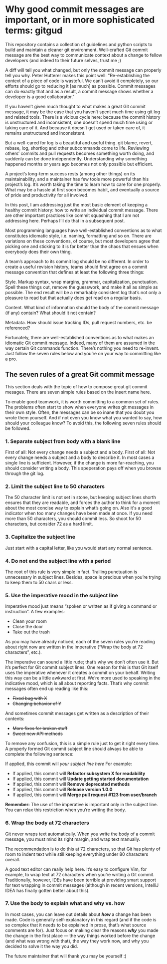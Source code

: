 # Why good commit messages are important, or in more sophisticated terms: gitgud
This repository contains a collection of guidelines and python scripts to build and maintain a cleaner git environment. Well-crafted Git commit message are the best way to communicate context about a change to fellow developers (and indeed to their future selves, trust me ;)

A diff will tell you what changed, but only the commit message can properly tell you why. Peter Hutterer makes this point well:
"Re-establishing the context of a piece of code is wasteful. We can’t avoid it completely, so our efforts should go to reducing it [as much] as possible. Commit messages can do exactly that and as a result, a commit message shows whether a developer is a good collaborator."

If you haven’t given much thought to what makes a great Git commit message, it may be the case that you haven’t spent much time using git log and related tools. There is a vicious cycle here: because the commit history is unstructured and inconsistent, one doesn’t spend much time using or taking care of it. And because it doesn’t get used or taken care of, it remains unstructured and inconsistent.

But a well-cared for log is a beautiful and useful thing. git blame, revert, rebase, log, shortlog and other subcommands come to life. Reviewing others’ commits and pull requests becomes something worth doing, and suddenly can be done independently. Understanding why something happened months or years ago becomes not only possible but efficient.

A project’s long-term success rests (among other things) on its maintainability, and a maintainer has few tools more powerful than his project’s log. It’s worth taking the time to learn how to care for one properly. What may be a hassle at first soon becomes habit, and eventually a source of pride and productivity for all involved.

In this post, I am addressing just the most basic element of keeping a healthy commit history: how to write an individual commit message. There are other important practices like commit squashing that I am not addressing here. Perhaps I’ll do that in a subsequent post.

Most programming languages have well-established conventions as to what constitutes idiomatic style, i.e. naming, formatting and so on. There are variations on these conventions, of course, but most developers agree that picking one and sticking to it is far better than the chaos that ensues when everybody does their own thing.

A team’s approach to its commit log should be no different. In order to create a useful revision history, teams should first agree on a commit message convention that defines at least the following three things:

Style. Markup syntax, wrap margins, grammar, capitalization, punctuation. Spell these things out, remove the guesswork, and make it all as simple as possible. The end result will be a remarkably consistent log that’s not only a pleasure to read but that actually does get read on a regular basis.

Content. What kind of information should the body of the commit message (if any) contain? What should it not contain?

Metadata. How should issue tracking IDs, pull request numbers, etc. be referenced?

Fortunately, there are well-established conventions as to what makes an idiomatic Git commit message. Indeed, many of them are assumed in the way certain Git commands function. There’s nothing you need to re-invent. Just follow the seven rules below and you’re on your way to committing like a pro.

## The seven rules of a great Git commit message
This section deals with the topic of how to compose great git commit mesages. There are seven simple rules based on the insert name here.

To enable good teamwork, it is worth committing to a common set of rules. The problems often start to show when everyone writes git messages in their own style. Often, the messages can be so inane that you doubt you wrote them yourself. And if not even you know what you wanted to say, how should your colleague know? To avoid this, the following seven rules should be followed.
### 1. **Separate subject from body with a blank line**
First of all: Not every change needs a subject and a body. First of all: Not every change needs a subject and a body to describe it. In most cases a single line is sufficient. However, if the change is more far-reaching, you should consider writing a body. This speperation pays off when you browse through the git log.
### 2. **Limit the subject line to 50 characters**
The 50 character limit is not set in stone, but keeping subject lines shorth ensures that they are readable, and forces the author to think for a moment about the most concise way to explain what’s going on. Also it's a good indicator when too many changes have been made at once. If you need more than 50 characters, you should commit less. So shoot for 50 characters, but consider 72 as a hard limit.
### 3. **Capitalize the subject line**
Just start with a capital letter, like you would start any normal sentence.
### 4. **Do not end the subject line with a period**
The root of this rule is very simple in fact. Trailing punctuation is unnecessary in subject lines. Besides, space is precious when you’re trying to keep them to 50 chars or less.
### 5. **Use the imperative mood in the subject line**
Imperative mood just means “spoken or written as if giving a command or instruction”. A few examples:
* Clean your room
* Close the door
* Take out the trash

As you may have already noticed, each of the seven rules you’re reading about right now are written in the imperative (“Wrap the body at 72 characters”, etc.).

The imperative can sound a little rude; that’s why we don’t often use it. But it’s perfect for Git commit subject lines. One reason for this is that Git itself uses the imperative whenever it creates a commit on your behalf. Writing this way can be a little awkward at first. We’re more used to speaking in the indicative mood, which is all about reporting facts. That’s why commit messages often end up reading like this:
* ~~Fixed bug with X~~
* ~~Changing behavior of Y~~

And sometimes commit messages get written as a description of their contents:
* ~~More fixes for broken stuff~~
* ~~Sweet new API methods~~

To remove any confusion, this is a simple rule just to get it right every time. A properly formed Git commit subject line should always be able to complete the following sentence:

If applied, this commit will *your subject line here*
For example:
* If applied, this commit will **Refactor subsystem X for readability**
* If applied, this commit will **Update getting started documentation**
* If applied, this commit will **Remove deprecated methods**
* If applied, this commit will **Release version 1.0.0**
* If applied, this commit will **Merge pull request #123 from user/branch**
 
**Remember:** The use of the imperative is important only in the subject line. You can relax this restriction when you’re writing the body.

### 6. **Wrap the body at 72 characters**
Git never wraps text automatically. When you write the body of a commit message, you must mind its right margin, and wrap text manually.

The recommendation is to do this at 72 characters, so that Git has plenty of room to indent text while still keeping everything under 80 characters overall.

A good text editor can really help here. It’s easy to configure Vim, for example, to wrap text at 72 characters when you’re writing a Git commit. Traditionally, however, IDEs have been terrible at providing smart support for text wrapping in commit messages (although in recent versions, IntelliJ IDEA has finally gotten better about this).

### 7. **Use the body to explain what and why vs. how**
In most cases, you can leave out details about _**how**_ a change has been made. Code is generally self-explanatory in this regard (and if the code is so complex that it needs to be explained in prose, that’s what source comments are for). Just focus on making clear the reasons _**why**_ you made the change in the first place — the way things worked before the change (and what was wrong with that), the way they work now, and why you decided to solve it the way you did.

The future maintainer that will thank you may be yourself :)
